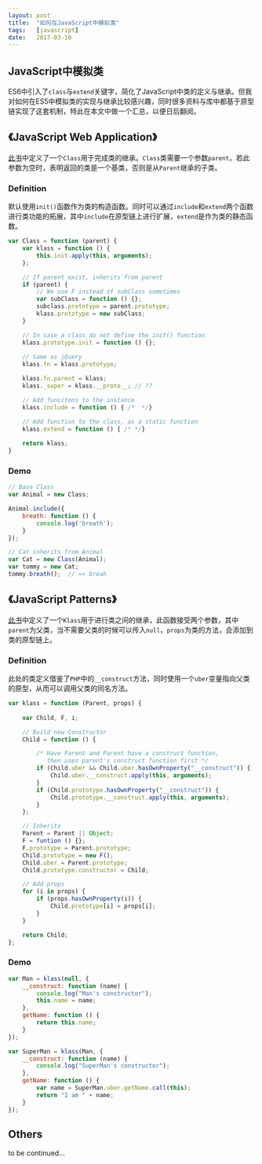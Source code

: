 ```yaml
---
layout: post
title:  "如何在JavaScript中模拟类"
tags:   [javascript]
date:   2017-03-10
---
```


## JavaScript中模拟类

ES6中引入了`class`与`extend`关键字，简化了JavaScript中类的定义与继承。但我对如何在ES5中模拟类的实现与继承比较感兴趣，同时很多资料与库中都基于原型链实现了这套机制，特此在本文中做一个汇总，以便日后翻阅。

## 《JavaScript Web Application》

[此书](https://book.douban.com/subject/6805476/)中定义了一个`Class`用于完成类的继承。`Class`类需要一个参数`parent`，若此参数为空时，表明返回的类是一个基类，否则是从`Parent`继承的子类。

### Definition

默认使用`init()`函数作为类的构造函数。同时可以通过`include`和`extend`两个函数进行类功能的拓展，其中`include`在原型链上进行扩展，`extend`是作为类的静态函数。

```javascript
var Class = function (parent) {
    var klass = function () {
        this.init.apply(this, arguments);
    };

    // If parent exist, inherits from parent
    if (parent) {
        // We use F instead of subClass sometimes
        var subClass = function () {};
        subclass.prototype = parent.prototype;
        klass.prototype = new subClass;
    }

    // In case a class do not define the init() function
    klass.prototype.init = function () {};
    
    // Same as jQuery
    klass.fn = klass.prototype;

    klass.fn.parent = klass;
    klass._super = klass.__proto__; // ??

    // Add funcitons to the instance
    klass.include = function () { /*  */}

    // Add function to the class, as a static function
    klass.extend = function () { /* */}
    
    return klass;
}
```

### Demo

```javascript
// Base Class
var Animal = new Class;

Animal.include({
    breath: function () {
        console.log('breath');
    }
});

// Cat inherits from Animal
var Cat = new Class(Animal);
var tommy = new Cat;
tommy.breath();  // => breah
```

## 《JavaScript Patterns》

[此书](https://book.douban.com/subject/5252901/)中定义了一个`Klass`用于进行类之间的继承，此函数接受两个参数，其中`parent`为父类，当不需要父类的时候可以传入`null`，`props`为类的方法，会添加到类的原型链上。

### Definition

此处的类定义借鉴了`PHP`中的`__construct`方法，同时使用一个`uber`变量指向父类的原型，从而可以调用父类的同名方法。

```javascript
var klass = function (Parent, props) {
    
    var Child, F, i;

    // Build new Constructor
    Child = function () {

        /* Have Parent and Parent have a construct function,
           then uses parent's construct function first */
        if (Child.uber && Child.uber.hasOwnProperty("__construct")) {
            Child.uber.__construct.apply(this, arguments);
        }
        if (Child.prototype.hasOwnProperty("__construct")) {
            Child.prototype.__construct.apply(this, arguments);
        }
    };

    // Inherits
    Parent = Parent || Object;
    F = funtion () {};
    F.prototype = Parent.prototype;
    Child.prototype = new F();
    Child.uber = Parent.prototype;
    Child.prototype.constructor = Child;

    // Add props
    for (i in props) {
        if (props.hasOwnProperty(i)) {
            Child.prototype[i] = props[i];
        }
    }

    return Child;
};
```

### Demo

```javascript
var Man = klass(null, {
    __construct: function (name) {
        console.log("Man's constructor");
        this.name = name;
    },
    getName: function () {
        return this.name;
    }
});

var SuperMan = klass(Man, {
    __construct: function (name) {
        console.log("SuperMan's constructor");
    },
    getName: function () {
        var name = SuperMan.uber.getName.call(this);
        return "I am " + name;
    }
});
```

## Others

to be continued...
